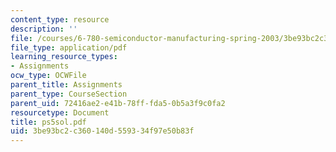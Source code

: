 ```yaml
---
content_type: resource
description: ''
file: /courses/6-780-semiconductor-manufacturing-spring-2003/3be93bc2c360140d559334f97e50b83f_ps5sol.pdf
file_type: application/pdf
learning_resource_types:
- Assignments
ocw_type: OCWFile
parent_title: Assignments
parent_type: CourseSection
parent_uid: 72416ae2-e41b-78ff-fda5-0b5a3f9c0fa2
resourcetype: Document
title: ps5sol.pdf
uid: 3be93bc2-c360-140d-5593-34f97e50b83f
---
```

